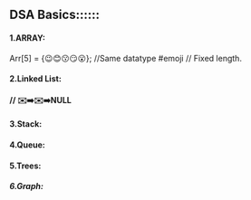<h2>DSA Basics::::::</h2>
<h4>1.ARRAY:</h4>
        Arr[5] = {😉😊😗😏😮};    //Same datatype #emoji // Fixed length.
<h4>2.Linked List:</h4>
               <h4>// ✉️➡️✉️➡️NULL</h4>

<h4>3.Stack:</h4>

                                    
 
<h4>4.Queue:</h4>


<h4>5.Trees:</h4>


<h5>6.Graph:</h5>






